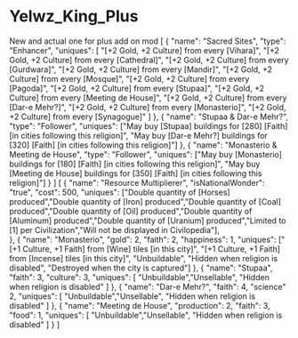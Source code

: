 # Yelwz_King_Plus
New and actual one for plus add on mod
[
        {
        "name": "Sacred Sites",
        "type": "Enhancer",
        "uniques": [
            "[+2 Gold, +2 Culture] from every [Vihara]",
            "[+2 Gold, +2 Culture] from every [Cathedral]",
            "[+2 Gold, +2 Culture] from every [Gurdwara]",
            "[+2 Gold, +2 Culture] from every [Mandir]",
            "[+2 Gold, +2 Culture] from every [Mosque]",
            "[+2 Gold, +2 Culture] from every [Pagoda]",
          "[+2 Gold, +2 Culture] from every [Stupaa]",
            "[+2 Gold, +2 Culture] from every [Meeting de House]",
            "[+2 Gold, +2 Culture] from every [Dar-e Mehr?]",
            "[+2 Gold, +2 Culture] from every [Monasterio]",
            "[+2 Gold, +2 Culture] from every [Synagogue]"
        ]
    },
  {
        "name": "Stupaa & Dar-e Mehr?",
        "type": "Follower",
        "uniques": ["May buy [Stupaa] buildings for [280] [Faith] [in cities following this religion]",
                "May buy [Dar-e Mehr?] buildings for [320] [Faith] [in cities following this religion]"]
    },
  {
        "name": "Monasterio & Meeting de House",
        "type": "Follower",
        "uniques": ["May buy [Monasterio] buildings for [180] [Faith] [in cities following this religion]",
                "May buy [Meeting de House] buildings for [350] [Faith] [in cities following this religion]"]
    }
]
[
  {
        "name": "Resource Multiplierer",
        "isNationalWonder": "true",
        "cost": 500,
        "uniques": ["Double quantity of [Horses] produced","Double quantity of [Iron] produced","Double quantity of [Coal] produced","Double quantity of [Oil] produced","Double quantity of [Aluminum] produced","Double quantity of [Uranium] produced","Limited to [1] per Civilization","Will not be displayed in Civilopedia"],     
    },
  {
		"name": "Monasterio",
		"gold": 2,
		"faith": 2,
    "happiness": 1,
		"uniques": ["[+1 Culture, +1 Faith] from [Wine] tiles [in this city]",
			"[+1 Culture, +1 Faith] from [Incense] tiles [in this city]",
			"Unbuildable", "Hidden when religion is disabled", "Destroyed when the city is captured"]
	},
  {
        "name": "Stupaa",
        "faith": 3,
        "culture": 3,
        "uniques": [
            "Unbuildable","Unsellable",
            "Hidden when religion is disabled"
        ]
    },
    {
        "name": "Dar-e Mehr?",
        "faith": 4,
        "science" 2,
        "uniques": [
            "Unbuildable","Unsellable",
            "Hidden when religion is disabled"
        ]
    },
    {
        "name": "Meeting de House",
        "production": 2,
        "faith": 3,
        "food": 1,
        "uniques": [
            "Unbuildable","Unsellable",
            "Hidden when religion is disabled"
        ]
    }
]

